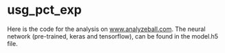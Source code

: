 # usg_pct_exp
Here is the code for the analysis on www.analyzeball.com. The neural network (pre-trained, keras and tensorflow), can be found in the model.h5 file. 
